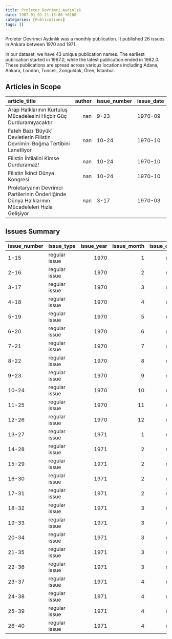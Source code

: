 ```yaml
---
title: Proleter Devrimci Aydınlık
date: 1967-01-01 21:15:00 +0100
categories: [Publications]
tags: []
---
```


Proleter Devrimci Aydınlık was a monthly publication. It published 26 issues in Ankara between 1970 and 1971.

In our dataset, we have 43 unique publication names. The earliest publication started in 1967.0, while the latest publication ended in 1982.0. These publications are spread across various locations including Adana, Ankara, London, Tunceli, Zonguldak, Ören, İstanbul.

## Articles in Scope

| article_title                                                                                   |   author | issue_number   | issue_date   |
|:------------------------------------------------------------------------------------------------|---------:|:---------------|:-------------|
| Arap Halklarının Kurtuluş Mücadelesini Hiçbir Güç Durduramıyacaktır                             |      nan | 9-23           | 1970-09      |
| Fateh Bazı 'Büyük' Devletlerin Filistin Devrimini Boğma Tertibini Lanetliyor                    |      nan | 10-24          | 1970-10      |
| Filistin İhtilalini Kimse Durduramaz!                                                           |      nan | 10-24          | 1970-10      |
| Filistin İkinci Dünya Kongresi                                                                  |      nan | 10-24          | 1970-10      |
| Proletaryanın Devrimci Partilerinin Önderliğinde Dünya Halklarının Mücadeleleri Hızla Gelişiyor |      nan | 3-17           | 1970-03      |

## Issues Summary

| issue_number   | issue_type    |   issue_year |   issue_month |   issue_day |
|:---------------|:--------------|-------------:|--------------:|------------:|
| 1-15           | regular issue |         1970 |             1 |         nan |
| 2-16           | regular issue |         1970 |             2 |         nan |
| 3-17           | regular issue |         1970 |             3 |         nan |
| 4-18           | regular issue |         1970 |             4 |         nan |
| 5-19           | regular issue |         1970 |             5 |         nan |
| 6-20           | regular issue |         1970 |             6 |         nan |
| 7-21           | regular issue |         1970 |             7 |         nan |
| 8-22           | regular issue |         1970 |             8 |         nan |
| 9-23           | regular issue |         1970 |             9 |         nan |
| 10-24          | regular issue |         1970 |            10 |         nan |
| 11-25          | regular issue |         1970 |            11 |         nan |
| 12-26          | regular issue |         1970 |            12 |         nan |
| 13-27          | regular issue |         1971 |             1 |         nan |
| 14-28          | regular issue |         1971 |             2 |         nan |
| 15-29          | regular issue |         1971 |             2 |         nan |
| 16-30          | regular issue |         1971 |             2 |         nan |
| 17-31          | regular issue |         1971 |             2 |         nan |
| 18-32          | regular issue |         1971 |             3 |         nan |
| 19-33          | regular issue |         1971 |             3 |         nan |
| 20-34          | regular issue |         1971 |             3 |         nan |
| 21-35          | regular issue |         1971 |             3 |         nan |
| 22-36          | regular issue |         1971 |             3 |         nan |
| 23-37          | regular issue |         1971 |             4 |         nan |
| 24-38          | regular issue |         1971 |             4 |         nan |
| 25-39          | regular issue |         1971 |             4 |         nan |
| 26-40          | regular issue |         1971 |             4 |         nan |